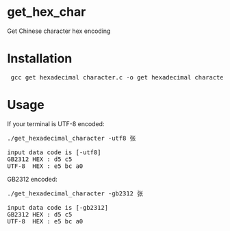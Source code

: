 # get_hex_char
Get Chinese character hex encoding

# Installation
<pre name="code" class="c"> gcc get_hexadecimal_character.c -o get_hexadecimal_character </pre>  

# Usage
If your terminal is UTF-8 encoded:
<pre name="code" class="c">./get_hexadecimal_character -utf8 张

input data code is [-utf8]
GB2312 HEX : d5 c5 
UTF-8  HEX : e5 bc a0</pre>  

GB2312 encoded:
<pre name="code" class="c">./get_hexadecimal_character -gb2312 张

input data code is [-gb2312]
GB2312 HEX : d5 c5 
UTF-8  HEX : e5 bc a0</pre> 
